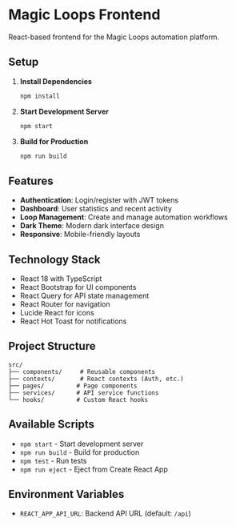 # Magic Loops Frontend

React-based frontend for the Magic Loops automation platform.

## Setup

1. **Install Dependencies**
   ```bash
   npm install
   ```

2. **Start Development Server**
   ```bash
   npm start
   ```

3. **Build for Production**
   ```bash
   npm run build
   ```

## Features

- **Authentication**: Login/register with JWT tokens
- **Dashboard**: User statistics and recent activity
- **Loop Management**: Create and manage automation workflows
- **Dark Theme**: Modern dark interface design
- **Responsive**: Mobile-friendly layouts

## Technology Stack

- React 18 with TypeScript
- React Bootstrap for UI components
- React Query for API state management
- React Router for navigation
- Lucide React for icons
- React Hot Toast for notifications

## Project Structure

```
src/
├── components/     # Reusable components
├── contexts/       # React contexts (Auth, etc.)
├── pages/         # Page components
├── services/      # API service functions
└── hooks/         # Custom React hooks
```

## Available Scripts

- `npm start` - Start development server
- `npm run build` - Build for production
- `npm test` - Run tests
- `npm run eject` - Eject from Create React App

## Environment Variables

- `REACT_APP_API_URL`: Backend API URL (default: `/api`)
